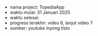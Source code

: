 - nama project: TopediaApp
- waktu mulai: 31 Januari 2025
- waktu selesai:
- progress terakhir: video 6, lanjut video 7
- sumber: youtube inyong tisto